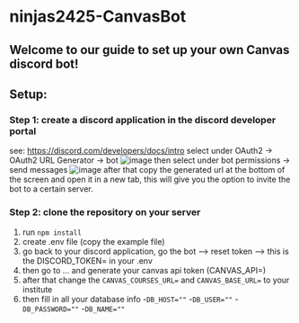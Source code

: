# ninjas2425-CanvasBot

## Welcome to our guide to set up your own Canvas discord bot!

## Setup:

### Step 1: create a discord application in the discord developer portal
see: https://discord.com/developers/docs/intro
select under OAuth2 -> OAuth2 URL Generator -> bot
![image](https://github.com/user-attachments/assets/3214d1f4-81eb-4497-ac98-64eef3c59186)
then select under bot permissions -> send messages
![image](https://github.com/user-attachments/assets/96306151-b9a1-4b7b-9407-020ce49c17ac)
after that copy the generated url at the bottom of the screen and open it in a new tab, this will give you the option to invite the bot to a certain server.

### Step 2: clone the repository on your server
1. run `npm install`
2. create .env file (copy the example file)
3. go back to your discord application, go the bot --> reset token --> this is the DISCORD_TOKEN= in your .env
4. then go to ... and generate your canvas api token (CANVAS_API=)
5. after that change the `CANVAS_COURSES_URL=` and `CANVAS_BASE_URL=` to your institute
6. then fill in all your database info
   -`DB_HOST=""`
   -`DB_USER=""`
   -`DB_PASSWORD=""`
   -`DB_NAME=""`

